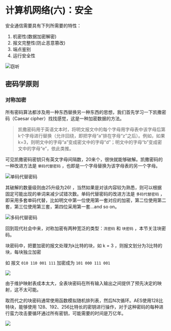 # 计算机网络(六)：安全

安全通信需要具有下列所需要的特性：

1. 机密性(数据加密解密)
2. 报文完整性(防止恶意篡改)
3. 端点鉴别
4. 运行安全性

![窃听](http://qiniu.itliusir.com/%E7%AA%83%E5%90%AC.png)

## 密码学原则

### 对称加密

所有密码算法都涉及用一种东西替换另一种东西的思想，我们首先学习一下凯撒密码（Caesar cipher）找找感觉，这是一种加密数据的方法。

> 凯撒密码用于英语文本时，将明文报文中的每个字母用字母表中该字母后第k个字母进行替换（允许回绕，即把字母“a”排在字母“z”之后）。例如，如果k=3，则明文中的字母“a”变成密文中的字母“d”；明文中的字母“b”变成密文中的字母“e”，依此类推。

可见凯撒密码密钥只有英文字母间隔数，20来个，很快就能够破解。凯撒密码的一种改进方法是 `单码代替密码` ，也即是一个字母替换为该字母表的另一个字母。

![单码代替密码](http://qiniu.itliusir.com/%E5%8D%95%E7%A0%81%E6%9B%BF%E6%8D%A2.png)

其破解的数量级则由25升级为26! ，当然如果是对该内容较为熟悉，则可以根据固定可能出现的单词来减少试错次数。单码代替密码的改进方法是 `多码代替密码` ，即采用多套单码代替，比如明文中第一位使用第一套对应的加密，第二位使用第二套，第三位使用第三套，第四位采用第一套...and so on。

![多码代替密码](http://qiniu.itliusir.com/%E5%A4%9A%E7%A0%81%E6%9B%BF%E6%8D%A2.png)

回到现代社会中来，对称加密有两种宽泛的类型：`流密码` 和 `块密码` ，本节关注块密码。

块密码中，把要加密的报文处理为k比特的块，如 k = 3 ，则报文划分为3比特的块，每块独立加密

如 报文 `010 110 001 111` 加密成为 `101 000 111 001` 

![](http://qiniu.itliusir.com/%E5%9D%97%E5%AF%86%E7%A0%81.png)

由于维护映射表成本太大，全表块密码在所有输入输出之间提供了预先决定的映射，这不太可能。

取而代之的块密码通常使用函数模拟随机排列表，然后N次循环。AES使用128比特块，能够使用 128、192、256比特长的密钥进行操作，对于这种密码的每种进行蛮力攻击要循环通过所有密钥，可能需要的时间是万亿年。

![](http://qiniu.itliusir.com/%E5%9D%97%E5%AF%86%E7%A0%812.png)

